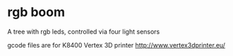 # rgb boom

A tree with rgb leds, controlled via four light sensors

gcode files are for K8400 Vertex 3D printer http://www.vertex3dprinter.eu/